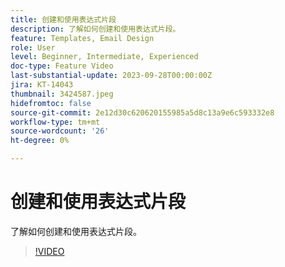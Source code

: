 ```yaml
---
title: 创建和使用表达式片段
description: 了解如何创建和使用表达式片段。
feature: Templates, Email Design
role: User
level: Beginner, Intermediate, Experienced
doc-type: Feature Video
last-substantial-update: 2023-09-28T00:00:00Z
jira: KT-14043
thumbnail: 3424587.jpeg
hidefromtoc: false
source-git-commit: 2e12d30c620620155985a5d8c13a9e6c593332e8
workflow-type: tm+mt
source-wordcount: '26'
ht-degree: 0%

---
```



# 创建和使用表达式片段

了解如何创建和使用表达式片段。

>[!VIDEO](https://video.tv.adobe.com/v/3424587/?learn=on)
